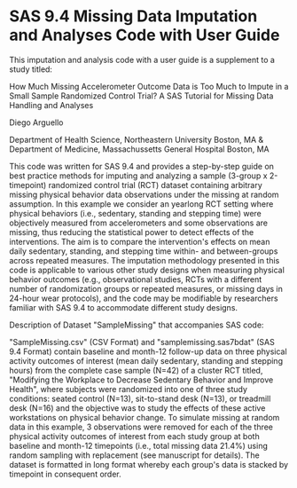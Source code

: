 # SAS 9.4 Missing Data Imputation and Analyses Code with User Guide

This imputation and analysis code with a user guide is a supplement to a study titled: 

How Much Missing Accelerometer Outcome Data is Too Much to Impute in a Small Sample
Randomized Control Trial? A SAS Tutorial for Missing Data Handling and Analyses

Diego Arguello

Department of Health Science, Northeastern University Boston, MA 
& Department of Medicine, Massachussetts General Hospital Boston, MA 

This code was written for SAS 9.4 and provides a step-by-step guide on best practice methods for imputing and analyzing a sample (3-group x 2-timepoint)
randomized control trial (RCT) dataset containing arbitrary missing physical behavior data observations under the missing at random assumption. 
In this example we consider an yearlong RCT setting where physical behaviors (i.e., sedentary, standing and stepping time) were objectively measured
from accelerometers and some observations are missing, thus reducing the statistical power to detect effects of the interventions. The aim is
to compare the intervention's effects on mean daily sedentary, standing, and stepping time within- and between-groups across repeated measures. The imputation methodology presented in this code is applicable to various other study designs when measuring physical behavior outcomes (e.g., observational studies, RCTs with a different number of randomization groups or repeated measures, or missing days in 24-hour wear protocols), and the code may be modifiable by researchers familiar with SAS 9.4 to accommodate different study designs. 

Description of Dataset "SampleMissing" that accompanies SAS code: 

"SampleMissing.csv" (CSV Format) and "samplemissing.sas7bdat" (SAS 9.4 Format) contain baseline and month-12 follow-up 
data on three physical activity outcomes of interest (mean daily sedentary, standing and stepping hours) from the complete case sample (N=42) of 
a cluster RCT titled, "Modifying the Workplace to Decrease Sedentary Behavior and Improve Health", where 
subjects were randomized into one of three study conditions: seated control (N=13), sit-to-stand desk (N=13), 
or treadmill desk (N=16) and the objective was to study the effects of these active workstations on physical 
behavior change. To simulate missing at random data in this example, 3 observations were removed for each of the 
three physical activity outcomes of interest from each study group at both baseline and month-12 timepoints 
(i.e., total missing data 21.4%) using random sampling with replacement (see manuscript for details). 
The dataset is formatted in long format whereby each group's data is stacked by timepoint in consequent order.
